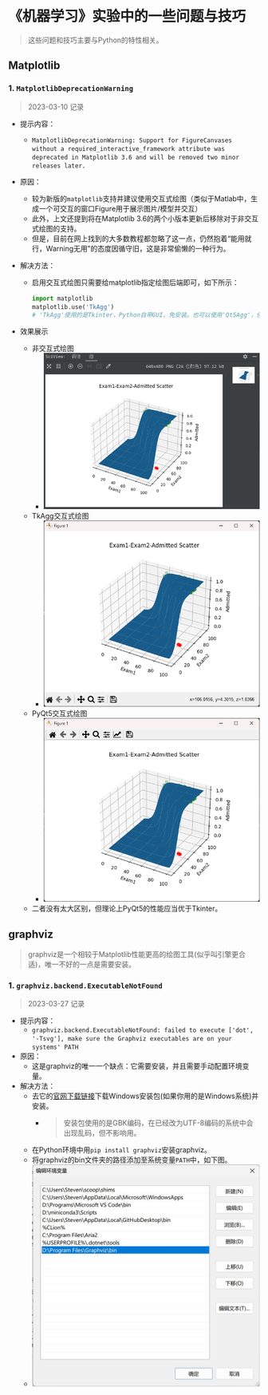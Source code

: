 # 《机器学习》实验中的一些问题与技巧

> 这些问题和技巧主要与Python的特性相关。

## Matplotlib

### 1. `MatplotlibDeprecationWarning`

> 2023-03-10 记录

* 提示内容：
  * `MatplotlibDeprecationWarning: Support for FigureCanvases without a required_interactive_framework attribute was deprecated in Matplotlib 3.6 and will be removed two minor releases later.`
* 原因：
  * 较为新版的`matplotlib`支持并建议使用交互式绘图（类似于Matlab中，生成一个可交互的窗口Figure用于展示图片/模型并交互）
  * 此外，上文还提到将在Matplotlib 3.6的两个小版本更新后移除对于非交互式绘图的支持。
  * 但是，目前在网上找到的大多数教程都忽略了这一点，仍然抱着“能用就行，Warning无用”的态度因循守旧，这是非常偷懒的一种行为。
* 解决方法：
  * 启用交互式绘图只需要给matplotlib指定绘图后端即可，如下所示：

    ```python
    import matplotlib
    matplotlib.use('TkAgg')
    # 'TkAgg'使用的是Tkinter，Python自带GUI，免安装。也可以使用'Qt5Agg'，但是需要当前环境中已经安装PyQt5
    ```

* 效果展示
  * 非交互式绘图
    * ![非交互式绘图](./IMG/MatplotlibDeprecationWarning_1.png)
  * TkAgg交互式绘图
    * ![TkAgg交互式绘图](./IMG/MatplotlibDeprecationWarning_2.png)
  * PyQt5交互式绘图
    * ![PyQt5交互式绘图](./IMG/MatplotlibDeprecationWarning_3.png)
  * 二者没有太大区别，但理论上PyQt5的性能应当优于Tkinter。

## graphviz

> graphviz是一个相较于Matplotlib性能更高的绘图工具(似乎叫引擎更合适)，唯一不好的一点是需要安装。

### 1. `graphviz.backend.ExecutableNotFound`

> 2023-03-27 记录

* 提示内容：
  * `graphviz.backend.ExecutableNotFound: failed to execute ['dot', '-Tsvg'], make sure the Graphviz executables are on your systems' PATH`
* 原因：
  * 这是graphviz的唯一一个缺点：它需要安装，并且需要手动配置环境变量。
* 解决方法：
  * 去它的[官网下载链接](https://graphviz.org/download/)下载Windows安装包(如果你用的是Windows系统)并安装。
    * > 安装包使用的是GBK编码，在已经改为UTF-8编码的系统中会出现乱码，但不影响用。
  * 在Python环境中用`pip install graphviz`安装graphviz。
  * 将graphviz的bin文件夹的路径添加至系统变量`PATH`中，如下图。
  * ![graphviz环境变量](./IMG/graphviz.backend.ExecutableNotFound.jpg)
